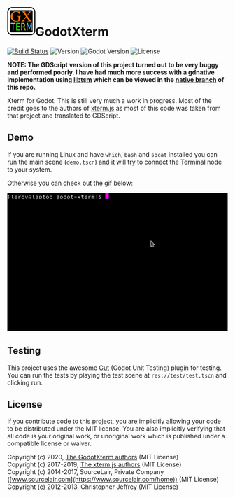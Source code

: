 <img align="left" width="64" height="64" src="icon.png">

# GodotXterm 

[![Build Status](https://travis-ci.org/lihop/godot-xterm.svg?branch=master)](https://travis-ci.org/lihop/godot-xterm)
![Version](https://img.shields.io/badge/version-0.1.0-orange.svg)
![Godot Version](https://img.shields.io/badge/godot-3.2+-blue.svg)
![License](https://img.shields.io/badge/license-MIT-green.svg)


**NOTE: The GDScript version of this project turned out to be very buggy and performed poorly. I have had much more success with a gdnative implementation using [libtsm](https://github.com/Aetf/libtsm) which can be viewed in the [native branch](https://github.com/lihop/godot-xterm/tree/native) of this repo.**

Xterm for Godot. This is still very much a work in progress.
Most of the credit goes to the authors of [xterm.js](https://github.com/xtermjs/xterm.js) as most of this code was taken from that project and translated to GDScript.

## Demo

If you are running Linux and have `which`, `bash` and `socat` installed you can run the main scene (`demo.tscn`) and it will try 
to connect the Terminal node to your system.

Otherwise you can check out the gif below:

<img src="demo.gif">

## Testing

This project uses the awesome [Gut](https://github.com/bitwes/Gut) (Godot Unit Testing) plugin for testing.
You can run the tests by playing the test scene at `res://test/test.tscn` and clicking run.

## License

If you contribute code to this project, you are implicitly allowing your code to be distributed under the MIT license.
You are also implicitly verifying that all code is your original work, or unoriginal work which is published under a compatible license or waiver.

Copyright (c) 2020, [The GodotXterm authors](https://github.com/lihop/godot-xterm/graphs/contributors) (MIT License)<br>
Copyright (c) 2017-2019, [The xterm.js authors](https://github.com/xtermjs/xterm.js/graphs/contributors) (MIT License)<br>
Copyright (c) 2014-2017, SourceLair, Private Company ([www.sourcelair.com](https://www.sourcelair.com/home)) (MIT License)<br>
Copyright (c) 2012-2013, Christopher Jeffrey (MIT License)
